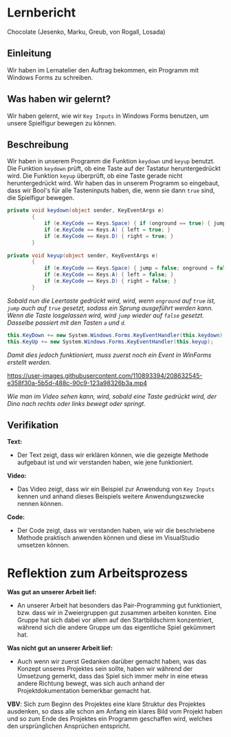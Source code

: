 # Lernbericht

Chocolate (Jesenko, Marku, Greub, von Rogall, Losada)
## Einleitung

Wir haben im Lernatelier den Auftrag bekommen, ein Programm mit Windows Forms zu schreiben.
## Was haben wir gelernt?
Wir haben gelernt, wie wir `Key Inputs` in Windows Forms benutzen, um unsere Spielfigur bewegen zu können.
## Beschreibung
Wir haben in unserem Programm die Funktion `keydown` und `keyup` benutzt.
Die Funktion `keydown` prüft, ob eine Taste auf der Tastatur heruntergedrückt wird. Die Funktion `keyup` überprüft, ob eine Taste gerade nicht heruntergedrückt wird. Wir haben das in unserem Programm so eingebaut, dass wir Bool's für alle Tasteninputs haben, die, wenn sie dann `true` sind, die Spielfigur bewegen.
```C#
private void keydown(object sender, KeyEventArgs e)
        {
            if (e.KeyCode == Keys.Space) { if (onground == true) { jump = true; }}
            if (e.KeyCode == Keys.A) { left = true; }
            if (e.KeyCode == Keys.D) { right = true; }
        }
        
private void keyup(object sender, KeyEventArgs e)
        {
            if (e.KeyCode == Keys.Space) { jump = false; onground = false; airtime = false; }
            if (e.KeyCode == Keys.A) { left = false; }
            if (e.KeyCode == Keys.D) { right = false; }
        }
```
_Sobald nun die Leertaste gedrückt wird, wird, wenn `onground` auf `true` ist, `jump` auch auf `true` gesetzt, sodass ein Sprung ausgeführt werden kann. Wenn die Taste losgelassen wird, wird `jump` wieder auf `false` gesetzt. Dasselbe passiert mit den Tasten `a` und `d`._

```C#
this.KeyDown += new System.Windows.Forms.KeyEventHandler(this.keydown);
this.KeyUp += new System.Windows.Forms.KeyEventHandler(this.keyup);
```
_Damit dies jedoch funktioniert, muss zuerst noch ein Event in WinForms erstellt werden._

https://user-images.githubusercontent.com/110893394/208632545-e358f30a-5b5d-488c-90c9-123a98326b3a.mp4


_Wie man im Video sehen kann, wird, sobald eine Taste gedrückt wird, der Dino nach rechts oder links bewegt oder springt._

## Verifikation

**Text:**  
* Der Text zeigt, dass wir erklären können, wie die gezeigte Methode aufgebaut ist und wir verstanden haben, wie jene funktioniert.

**Video:**  
* Das Video zeigt, dass wir ein Beispiel zur Anwendung von `Key Inputs` kennen und anhand dieses Beispiels weitere Anwendungszwecke nennen können.

**Code:**  
* Der Code zeigt, dass wir verstanden haben, wie wir die beschriebene Methode praktisch anwenden können und diese im VisualStudio umsetzen können.

# Reflektion zum Arbeitsprozess

**Was gut an unserer Arbeit lief:**
* An unserer Arbeit hat besonders das Pair-Programming gut funktioniert, bzw. dass wir in Zweiergruppen gut zusammen arbeiten konnten. Eine Gruppe hat sich dabei vor allem auf den Startbildschirm konzentriert, während sich die andere Gruppe um das eigentliche Spiel gekümmert hat.

**Was nicht gut an unserer Arbeit lief:**
* Auch wenn wir zuerst Gedanken darüber gemacht haben, was das Konzept unseres Projektes sein sollte, haben wir während der Umsetzung gemerkt, dass das Spiel sich immer mehr in eine etwas andere Richtung bewegt, was sich auch anhand der Projektdokumentation bemerkbar gemacht hat.

**VBV**: Sich zum Beginn des Projektes eine klare Struktur des Projektes ausdenken, so dass alle schon am Anfang ein klares Bild vom Projekt haben und so zum Ende des Projektes ein Programm geschaffen wird, welches den ursprünglichen Ansprüchen entspricht.



